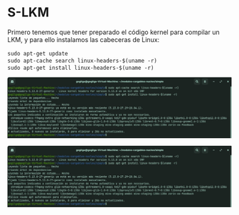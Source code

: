 # S-LKM

Primero tenemos que tener preparado el código kernel para compilar un LKM, y para ello instalamos las cabeceras de Linux:
~~~
sudo apt-get update
sudo apt-cache search linux-headers-$(uname -r)
sudo apt-get install linux-headers-$(uname -r)
~~~

![Esta es una imagen](img/InstalarCosas.jpg)

<img align="center" src="img/InstalarCosas.jpg" alt="Imagen de la instalación"/>